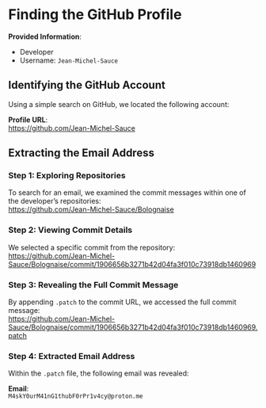 # Finding the GitHub Profile

**Provided Information**:
- Developer
- Username: `Jean-Michel-Sauce`

## Identifying the GitHub Account

Using a simple search on GitHub, we located the following account:

**Profile URL**:  
https://github.com/Jean-Michel-Sauce

## Extracting the Email Address

### Step 1: Exploring Repositories

To search for an email, we examined the commit messages within one of the developer’s repositories:  
https://github.com/Jean-Michel-Sauce/Bolognaise

### Step 2: Viewing Commit Details

We selected a specific commit from the repository:  
https://github.com/Jean-Michel-Sauce/Bolognaise/commit/1906656b3271b42d04fa3f010c73918db1460969

### Step 3: Revealing the Full Commit Message

By appending `.patch` to the commit URL, we accessed the full commit message:  
https://github.com/Jean-Michel-Sauce/Bolognaise/commit/1906656b3271b42d04fa3f010c73918db1460969.patch

### Step 4: Extracted Email Address

Within the `.patch` file, the following email was revealed:

**Email**:  
`M4skY0urM41nG1thubF0rPr1v4cy@proton.me`
